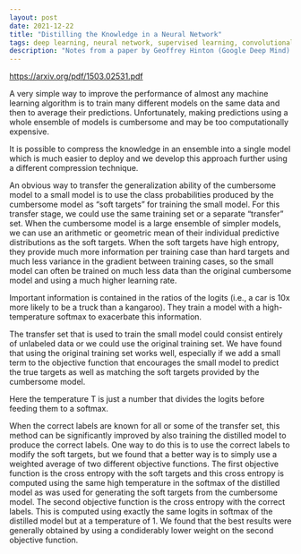 ```yaml
---
layout: post
date: 2021-12-22
title: "Distilling the Knowledge in a Neural Network"
tags: deep learning, neural network, supervised learning, convolutional neural networks, paper, ensemble, ensamble
description: "Notes from a paper by Geoffrey Hinton (Google Deep Mind) on training an ensemble of models for a task and then fitting a smaller single model to the emsemble's aggregated, softened (through softmax temperature) output, reaching a similar performance with a deployable model."
---
```



<https://arxiv.org/pdf/1503.02531.pdf>

A very simple way to improve the performance of almost any machine learning
algorithm is to train many different models on the same data and then to average
their predictions. Unfortunately, making predictions using a whole ensemble
of models is cumbersome and may be too computationally expensive.

It is possible to
compress the knowledge in an ensemble into a single model which is much easier to deploy and we develop this approach further using a different compression
technique.

An obvious way to transfer the generalization ability of the cumbersome model to a small model is
to use the class probabilities produced by the cumbersome model as “soft targets” for training the
small model. For this transfer stage, we could use the same training set or a separate “transfer” set.
When the cumbersome model is a large ensemble of simpler models, we can use an arithmetic or
geometric mean of their individual predictive distributions as the soft targets. When the soft targets
have high entropy, they provide much more information per training case than hard targets and much
less variance in the gradient between training cases, so the small model can often be trained on much
less data than the original cumbersome model and using a much higher learning rate.

Important information is contained in the ratios of the logits (i.e., a car is 10x more likely to be a truck than a kangaroo). They train a model with a high-temperature softmax to exacerbate this information.

The transfer set that is used to train the small model could consist entirely of unlabeled data
or we could use the original training set. We have found that using the original training set works
well, especially if we add a small term to the objective function that encourages the small model
to predict the true targets as well as matching the soft targets provided by the cumbersome model.

Here the temperature T is just a number that divides the logits before feeding them to a softmax.

When the correct labels are known for all or some of the transfer set, this method can be significantly
improved by also training the distilled model to produce the correct labels. One way to do this is
to use the correct labels to modify the soft targets, but we found that a better way is to simply use
a weighted average of two different objective functions. The first objective function is the cross
entropy with the soft targets and this cross entropy is computed using the same high temperature in
the softmax of the distilled model as was used for generating the soft targets from the cumbersome
model. The second objective function is the cross entropy with the correct labels. This is computed
using exactly the same logits in softmax of the distilled model but at a temperature of 1. We found
that the best results were generally obtained by using a condiderably lower weight on the second
objective function.
